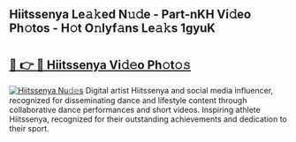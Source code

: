 ## Hiitssenya Le𝚊𝚔ed N𝚞𝚍e - Part-nKH Vi𝚍eo Ph𝚘tos - H𝚘t O𝚗lyf𝚊ns Le𝚊𝚔s 1gyuK

# <h2><a href="http://hf8nfsi.feru.top/?c=Hiitssenya">🔗 👉 🔴 Hiitssenya Vi𝚍𝚎o Ph𝚘t𝚘𝚜</a></h2>

[![Hiitssenya Nu𝚍𝚎s](https://i.imgur.com/0TWrTi3.gif)](http://hf8nfsi.feru.top/?c=Hiitssenya)
Digital artist Hiitssenya and social media influencer, recognized for disseminating dance and lifestyle content through collaborative dance performances and short videos. Inspiring athlete Hiitssenya, recognized for their outstanding achievements and dedication to their sport. 
